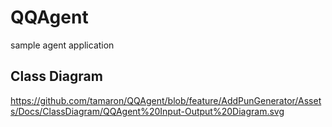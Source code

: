 # QQAgent
sample agent application

## Class Diagram
https://github.com/tamaron/QQAgent/blob/feature/AddPunGenerator/Assets/Docs/ClassDiagram/QQAgent%20Input-Output%20Diagram.svg
